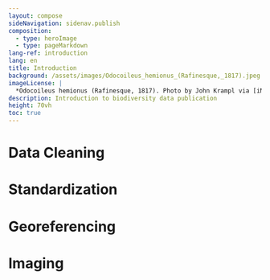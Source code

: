 ```yaml
---
layout: compose
sideNavigation: sidenav.publish
composition:
  - type: heroImage
  - type: pageMarkdown
lang-ref: introduction
lang: en
title: Introduction
background: /assets/images/Odocoileus_hemionus_(Rafinesque,_1817).jpeg
imageLicense: |
  *Odocoileus hemionus (Rafinesque, 1817). Photo by John Krampl via [iNaturalist](https://www.gbif.org/occurrence/4011988341)
description: Introduction to biodiversity data publication 
height: 70vh
toc: true
---
```


# Data Cleaning

# Standardization

# Georeferencing

# Imaging